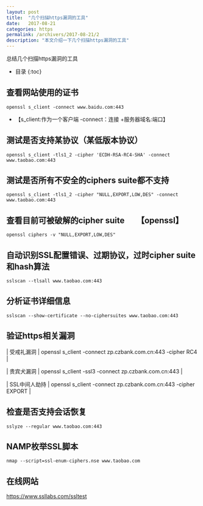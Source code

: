 ```yaml
---
layout: post
title:  "几个扫描https漏洞的工具"
date:   2017-08-21
categories: https
permalink: /archivers/2017-08-21/2
description: "本文介绍一下几个扫描https漏洞的工具"
---
```

总结几个扫描https漏洞的工具
<!--more-->
* 目录
{:toc}

## 查看网站使用的证书

`openssl s_client -connect www.baidu.com:443`

* 【s_client:作为一个客户端 -connect：连接 +服务器域名:端口】

## 测试是否支持某协议（某低版本协议）

`openssl s_client -tls1_2 -cipher 'ECDH-RSA-RC4-SHA' -connect www.taobao.com:443`

## 测试是否所有不安全的ciphers suite都不支持

`openssl s_client -tls1_2 -cipher "NULL,EXPORT,LOW,DES" -connect www.taobao.com:443`

## 查看目前可被破解的cipher suite　　【openssl】

`openssl ciphers -v "NULL,EXPORT,LOW,DES"`

## 自动识别SSL配置错误、过期协议，过时cipher suite 和hash算法

`sslscan --tlsall www.taobao.com:443`

## 分析证书详细信息

`sslscan --show-certificate --no-ciphersuites www.taobao.com:443`

## 验证https相关漏洞

| 受戒礼漏洞 | openssl s_client -connect zp.czbank.com.cn:443 -cipher RC4 |

| 贵宾犬漏洞 | openssl s_client -ssl3 -connect zp.czbank.com.cn:443 |

| SSL中间人劫持 | openssl s_client -connect zp.czbank.com.cn:443 -cipher EXPORT |

## 检查是否支持会话恢复

`sslyze --regular www.taobao.com:443`

## NAMP枚举SSL脚本

`nmap --script=ssl-enum-ciphers.nse www.taobao.com`

## 在线网站

https://www.ssllabs.com/ssltest
